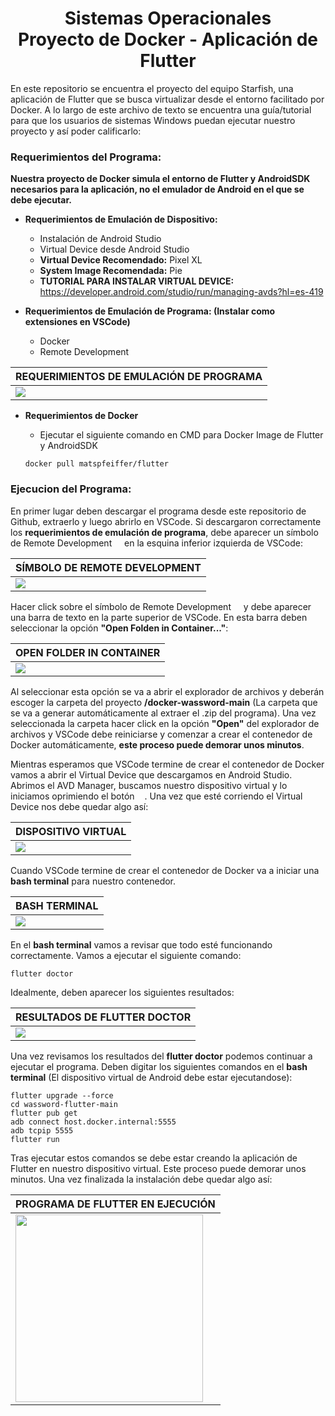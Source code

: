 <div align="center">
  <h1>Sistemas Operacionales<br>Proyecto de Docker - Aplicación de Flutter</h1>
  <p align="center">
  </p>
</div>

En este repositorio se encuentra el proyecto del equipo Starfish, una aplicación de Flutter que se busca virtualizar desde el entorno facilitado por Docker. A lo largo de este archivo de texto se encuentra una guía/tutorial para que los usuarios de sistemas Windows puedan ejecutar nuestro proyecto y así poder calificarlo:

### Requerimientos del Programa:

**Nuestra proyecto de Docker simula el entorno de Flutter y AndroidSDK necesarios para la aplicación, no el emulador de Android en el que se debe ejecutar.**

- **Requerimientos de Emulación de Dispositivo:**
  - Instalación de Android Studio
  - Virtual Device desde Android Studio
  - **Virtual Device Recomendado:** Pixel XL
  - **System Image Recomendada:** Pie
  - **TUTORIAL PARA INSTALAR VIRTUAL DEVICE:** https://developer.android.com/studio/run/managing-avds?hl=es-419


- **Requerimientos de Emulación de Programa: (Instalar como extensiones en VSCode)**
  - Docker
  - Remote Development

| REQUERIMIENTOS DE EMULACIÓN DE PROGRAMA |
|-|
|<img src="https://blog.codemagic.io/uploads/2020/04/extensions.png" >|

- **Requerimientos de Docker**
  - Ejecutar el siguiente comando en CMD para Docker Image de Flutter y AndroidSDK

  ```shell
  docker pull matspfeiffer/flutter
  ```

### Ejecucion del Programa:

En primer lugar deben descargar el programa desde este repositorio de Github, extraerlo y luego abrirlo en VSCode. Si descargaron correctamente los **requerimientos de emulación de programa**, debe aparecer un símbolo de Remote Development <img src="https://ms-vscode-remote.gallerycdn.vsassets.io/extensions/ms-vscode-remote/vscode-remote-extensionpack/0.21.0/1620755254563/Microsoft.VisualStudio.Services.Icons.Default" height="12px" width="12px"> en la esquina inferior izquierda de VSCode:  

| SÍMBOLO DE REMOTE DEVELOPMENT |
|-|
|<img src="https://blog.codemagic.io/uploads/2020/04/docker_1.png" >|

Hacer click sobre el símbolo de Remote Development <img src="https://ms-vscode-remote.gallerycdn.vsassets.io/extensions/ms-vscode-remote/vscode-remote-extensionpack/0.21.0/1620755254563/Microsoft.VisualStudio.Services.Icons.Default" height="12px" width="12px"> y debe aparecer una barra de texto en la parte superior de VSCode. En esta barra deben seleccionar la opción **"Open Folden in Container..."**:

| OPEN FOLDER IN CONTAINER |
|-|
|<img src="https://i.stack.imgur.com/OSnHe.png" >|

Al seleccionar esta opción se va a abrir el explorador de archivos y deberán escoger la carpeta del proyecto **/docker-wassword-main** (La carpeta que se va a generar automáticamente al extraer el .zip del programa). Una vez seleccionada la carpeta hacer click en la opción **"Open"** del explorador de archivos y VSCode debe reiniciarse y comenzar a crear el contenedor de Docker automáticamente, **este proceso puede demorar unos minutos**. 

Mientras esperamos que VSCode termine de crear el contenedor de Docker vamos a abrir el Virtual Device que descargamos en Android Studio. Abrimos el AVD Manager, buscamos nuestro dispositivo virtual y lo iniciamos oprimiendo el botón <img src="https://cdn.iconscout.com/icon/free/png-256/play-next-forward-replay-arrow-32426.png" height="12px" width="12px">. Una vez que esté corriendo el Virtual Device nos debe quedar algo así:

| DISPOSITIVO VIRTUAL |
|-|
|<img src="https://studyviewer.com/wp-content/uploads/2019/07/android-emulator111111.jpg" >|

Cuando VSCode termine de crear el contenedor de Docker va a iniciar una **bash terminal** para nuestro contenedor. 

| BASH TERMINAL |
|-|
|<img src="https://blog.codemagic.io/uploads/2020/04/docker_4.png" >|

En el **bash terminal** vamos a revisar que todo esté funcionando correctamente. Vamos a ejecutar el siguiente comando:

```shell 
flutter doctor 
```

Idealmente, deben aparecer los siguientes resultados:

| RESULTADOS DE FLUTTER DOCTOR |
|-|
|<img src="https://blog.codemagic.io/uploads/2020/04/docker_5.png" >|

Una vez revisamos los resultados del **flutter doctor** podemos continuar a ejecutar el programa. Deben digitar los siguientes comandos en el **bash terminal** (El dispositivo virtual de Android debe estar ejecutandose):

```shell
flutter upgrade --force
cd wassword-flutter-main
flutter pub get
adb connect host.docker.internal:5555
adb tcpip 5555
flutter run
```

Tras ejecutar estos comandos se debe estar creando la aplicación de Flutter en nuestro dispositivo virtual. Este proceso puede demorar unos minutos. Una vez finalizada la instalación debe quedar algo así:

| PROGRAMA DE FLUTTER EN EJECUCIÓN |
|-|
|<img src="https://raw.githubusercontent.com/polilluminato/wassword-flutter/main/screenshot/second.png" width="300">|